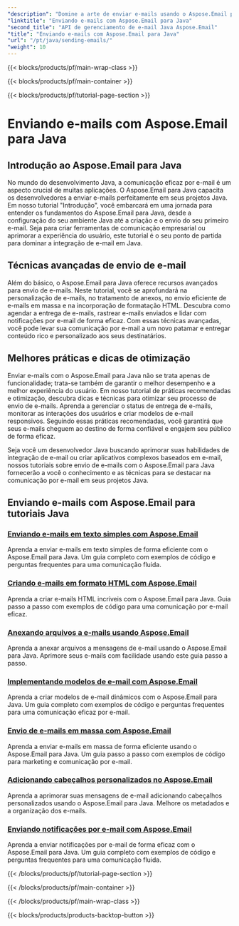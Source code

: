 ```yaml
---
"description": "Domine a arte de enviar e-mails usando o Aspose.Email para Java com estes tutoriais completos. Aprenda a criar e enviar e-mails sem esforço."
"linktitle": "Enviando e-mails com Aspose.Email para Java"
"second_title": "API de gerenciamento de e-mail Java Aspose.Email"
"title": "Enviando e-mails com Aspose.Email para Java"
"url": "/pt/java/sending-emails/"
"weight": 10
---
```


{{< blocks/products/pf/main-wrap-class >}}

{{< blocks/products/pf/main-container >}}

{{< blocks/products/pf/tutorial-page-section >}}

# Enviando e-mails com Aspose.Email para Java



## Introdução ao Aspose.Email para Java

No mundo do desenvolvimento Java, a comunicação eficaz por e-mail é um aspecto crucial de muitas aplicações. O Aspose.Email para Java capacita os desenvolvedores a enviar e-mails perfeitamente em seus projetos Java. Em nosso tutorial "Introdução", você embarcará em uma jornada para entender os fundamentos do Aspose.Email para Java, desde a configuração do seu ambiente Java até a criação e o envio do seu primeiro e-mail. Seja para criar ferramentas de comunicação empresarial ou aprimorar a experiência do usuário, este tutorial é o seu ponto de partida para dominar a integração de e-mail em Java.

## Técnicas avançadas de envio de e-mail

Além do básico, o Aspose.Email para Java oferece recursos avançados para envio de e-mails. Neste tutorial, você se aprofundará na personalização de e-mails, no tratamento de anexos, no envio eficiente de e-mails em massa e na incorporação de formatação HTML. Descubra como agendar a entrega de e-mails, rastrear e-mails enviados e lidar com notificações por e-mail de forma eficaz. Com essas técnicas avançadas, você pode levar sua comunicação por e-mail a um novo patamar e entregar conteúdo rico e personalizado aos seus destinatários.

## Melhores práticas e dicas de otimização

Enviar e-mails com o Aspose.Email para Java não se trata apenas de funcionalidade; trata-se também de garantir o melhor desempenho e a melhor experiência do usuário. Em nosso tutorial de práticas recomendadas e otimização, descubra dicas e técnicas para otimizar seu processo de envio de e-mails. Aprenda a gerenciar o status de entrega de e-mails, monitorar as interações dos usuários e criar modelos de e-mail responsivos. Seguindo essas práticas recomendadas, você garantirá que seus e-mails cheguem ao destino de forma confiável e engajem seu público de forma eficaz.

Seja você um desenvolvedor Java buscando aprimorar suas habilidades de integração de e-mail ou criar aplicativos complexos baseados em e-mail, nossos tutoriais sobre envio de e-mails com o Aspose.Email para Java fornecerão a você o conhecimento e as técnicas para se destacar na comunicação por e-mail em seus projetos Java.

## Enviando e-mails com Aspose.Email para tutoriais Java
### [Enviando e-mails em texto simples com Aspose.Email](./sending-plain-text-emails/)
Aprenda a enviar e-mails em texto simples de forma eficiente com o Aspose.Email para Java. Um guia completo com exemplos de código e perguntas frequentes para uma comunicação fluida.
### [Criando e-mails em formato HTML com Aspose.Email](./creating-html-formatted-emails/)
Aprenda a criar e-mails HTML incríveis com o Aspose.Email para Java. Guia passo a passo com exemplos de código para uma comunicação por e-mail eficaz.
### [Anexando arquivos a e-mails usando Aspose.Email](./attaching-files-to-emails-using-aspose-email/)
Aprenda a anexar arquivos a mensagens de e-mail usando o Aspose.Email para Java. Aprimore seus e-mails com facilidade usando este guia passo a passo.
### [Implementando modelos de e-mail com Aspose.Email](./implementing-email-templates/)
Aprenda a criar modelos de e-mail dinâmicos com o Aspose.Email para Java. Um guia completo com exemplos de código e perguntas frequentes para uma comunicação eficaz por e-mail.
### [Envio de e-mails em massa com Aspose.Email](./bulk-email-sending/)
Aprenda a enviar e-mails em massa de forma eficiente usando o Aspose.Email para Java. Um guia passo a passo com exemplos de código para marketing e comunicação por e-mail.
### [Adicionando cabeçalhos personalizados no Aspose.Email](./adding-custom-headers-in-aspose-email/)
Aprenda a aprimorar suas mensagens de e-mail adicionando cabeçalhos personalizados usando o Aspose.Email para Java. Melhore os metadados e a organização dos e-mails.
### [Enviando notificações por e-mail com Aspose.Email](./sending-email-notifications/)
Aprenda a enviar notificações por e-mail de forma eficaz com o Aspose.Email para Java. Um guia completo com exemplos de código e perguntas frequentes para uma comunicação fluida.

{{< /blocks/products/pf/tutorial-page-section >}}

{{< /blocks/products/pf/main-container >}}

{{< /blocks/products/pf/main-wrap-class >}}

{{< blocks/products/products-backtop-button >}}